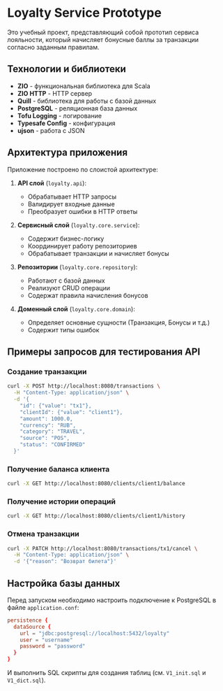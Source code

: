 # Loyalty Service Prototype

Это учебный проект, представляющий собой прототип сервиса лояльности, который начисляет бонусные баллы за транзакции согласно заданным правилам.

## Технологии и библиотеки

- **ZIO** - функциональная библиотека для Scala
- **ZIO HTTP** - HTTP сервер
- **Quill** - библиотека для работы с базой данных
- **PostgreSQL** - реляционная база данных
- **Tofu Logging** - логирование
- **Typesafe Config** - конфигурация
- **ujson** - работа с JSON

## Архитектура приложения

Приложение построено по слоистой архитектуре:

1. **API слой** (`loyalty.api`):
    - Обрабатывает HTTP запросы
    - Валидирует входные данные
    - Преобразует ошибки в HTTP ответы

2. **Сервисный слой** (`loyalty.core.service`):
    - Содержит бизнес-логику
    - Координирует работу репозиториев
    - Обрабатывает транзакции и начисляет бонусы

3. **Репозитории** (`loyalty.core.repository`):
    - Работают с базой данных
    - Реализуют CRUD операции
    - Содержат правила начисления бонусов

4. **Доменный слой** (`loyalty.core.domain`):
    - Определяет основные сущности (Транзакция, Бонусы и т.д.)
    - Содержит типы ошибок

## Примеры запросов для тестирования API

### Создание транзакции
```bash
curl -X POST http://localhost:8080/transactions \
  -H "Content-Type: application/json" \
  -d '{
    "id": {"value": "tx1"},
    "clientId": {"value": "client1"},
    "amount": 1000.0,
    "currency": "RUB",
    "category": "TRAVEL",
    "source": "POS",
    "status": "CONFIRMED"
  }'
```

### Получение баланса клиента
```bash
curl -X GET http://localhost:8080/clients/client1/balance
```

### Получение истории операций
```bash
curl -X GET http://localhost:8080/clients/client1/history
```

### Отмена транзакции
```bash
curl -X PATCH http://localhost:8080/transactions/tx1/cancel \
  -H "Content-Type: application/json" \
  -d '{"reason": "Возврат билета"}'
```

## Настройка базы данных

Перед запуском необходимо настроить подключение к PostgreSQL в файле `application.conf`:

```conf
persistence {
  dataSource {
    url = "jdbc:postgresql://localhost:5432/loyalty"
    user = "username"
    password = "password"
  }
}
```

И выполнить SQL скрипты для создания таблиц (см. `V1_init.sql` и `V1_dict.sql`).